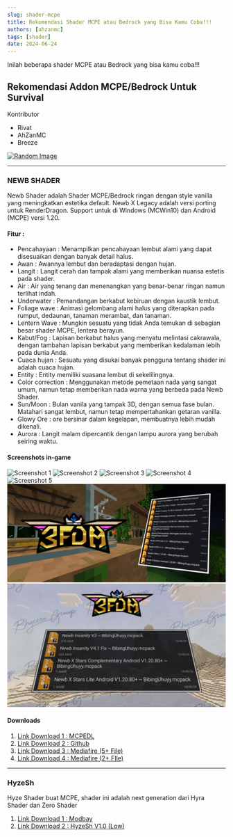 ```yaml
---
slug: shader-mcpe
title: Rekomendasi Shader MCPE atau Bedrock yang Bisa Kamu Coba!!!
authors: [ahzanmc]
tags: [shader]
date: 2024-06-24
---
```


Inilah beberapa shader MCPE atau Bedrock yang bisa kamu coba!!!

<!-- truncate -->

## Rekomendasi Addon MCPE/Bedrock Untuk Survival
Kontributor
- Rivat
- AhZanMC
- Breeze

[![Random Image](https://imapi.ingfomenkrep.my.id/random-image-show)](https://imapi.ingfomenkrep.my.id/random-link)

---
### NEWB SHADER
Newb Shader adalah Shader MCPE/Bedrock ringan dengan style vanilla yang meningkatkan estetika default. Newb X Legacy adalah versi porting untuk RenderDragon. Support untuk di Windows (MCWin10) dan Android (MCPE) versi 1.20.

#### Fitur :
* Pencahayaan : Menampilkan pencahayaan lembut alami yang dapat disesuaikan dengan banyak detail halus.
* Awan : Awannya lembut dan beradaptasi dengan hujan.
* Langit : Langit cerah dan tampak alami yang memberikan nuansa estetis pada shader.
* Air : Air yang tenang dan menenangkan yang benar-benar ringan namun terlihat indah.
* Underwater : Pemandangan berkabut kebiruan dengan kaustik lembut.
* Foliage wave : Animasi gelombang alami halus yang diterapkan pada rumput, dedaunan, tanaman merambat, dan tanaman.
* Lentern Wave : Mungkin sesuatu yang tidak Anda temukan di sebagian besar shader MCPE, lentera berayun.
* Kabut/Fog : Lapisan berkabut halus yang menyatu melintasi cakrawala, dengan tambahan lapisan berkabut yang memberikan kedalaman lebih pada dunia Anda.
* Cuaca hujan : Sesuatu yang disukai banyak pengguna tentang shader ini adalah cuaca hujan.
* Entity : Entity memiliki suasana lembut di sekelilingnya.
* Color correction : Menggunakan metode pemetaan nada yang sangat umum, namun tetap memberikan nada warna yang berbeda pada Newb Shader.
* Sun/Moon : Bulan vanila yang tampak 3D, dengan semua fase bulan. Matahari sangat lembut, namun tetap mempertahankan getaran vanilla.
* Glowy Ore : ore bersinar dalam kegelapan, membuatnya lebih mudah dikenali.
* Aurora : Langit malam dipercantik dengan lampu aurora yang berubah seiring waktu.

#### Screenshots in-game
![Screenshot 1](https://api.mcpedl.com/storage/submissions/132990/images/newb-shader-v119_2.jpeg)
![Screenshot 2](https://api.mcpedl.com/storage/submissions/132990/images/newb-shader-v119_4.jpeg)
![Screenshot 3](https://api.mcpedl.com/storage/submissions/132990/images/newb-shader-v119_7.jpeg)
![Screenshot 4](https://api.mcpedl.com/storage/submissions/132990/images/newb-shader-v119_9.jpeg)
![Screenshot 5](https://api.mcpedl.com/storage/submissions/132990/images/newb-shader-v119_21.jpeg)
![Screenshot 6](img/newb-01.png)
![Screenshot 7](img/newb-02.png)

#### Downloads
1. [Link Download 1 : MCPEDL](https://mcpedl.com/newb-shader/)
2. [Link Download 2 : Github](https://github.com/devendrn/newb-shader-mcbe)
3. [Link Download 3 : Mediafire (5+ File)](https://www.mediafire.com/file/i5k9u6fud3vuhtq/Newb_X_Shader__%257E_BibingUhuyy.zip/file)
4. [Link Download 4 : Mediafire (2+ FIle)](https://www.mediafire.com/file/4tce1v1lx4539la/2%252B_Newb_Shader_%257E_BibingUhuyy.zip/file)

---
### HyzeSh
Hyze Shader buat MCPE, shader ini adalah next generation dari Hyra Shader dan Zero Shader

1. [Link Download 1 : Modbay](https://mcpedl.com/newb-shader/)
2. [Link Download 2 : HyzeSh V1.0 (Low)](https://www.mediafire.com/file/ls5sc8xjxm4er39/HyzeSh_v1.0_RD_Android_Windows_1.20.80_up_%2528Simfile.co%2529_%257E_BibingUhuyy.zip/file)